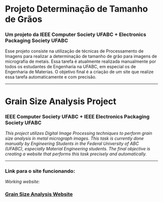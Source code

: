 # **Projeto Determinação de Tamanho de Grãos**
### Um projeto da IEEE Computer Society UFABC + Electronics Packaging Society UFABC

Esse projeto consiste na utilização de técnicas de Processamento de Imagens para realizar a determinação de tamanho de grão para imagens de micrografia de metais. Essa tarefa é atualmente realizada manualmente por todos os estudantes de Engenharia na UFABC, em especial os de Engenharia de Materias. O objetivo final é a criação de um site que realize essa tarefa automaticamente e com precisão.
___
# **Grain Size Analysis Project**
### IEEE Computer Society UFABC + IEEE Electronics Packaging Society UFABC
*This project utilizes Digital Image Processing techniques to perform grain size analysis in metal micrograph images. This task is currently done manually by Engineering Students in the Federal University of ABC (UFABC), especially Material Engineering students. The final objective is creating a website that performs this task precisely and automatically.*
___
### Link para o site funcionando:
*Working website:*
### [Grain Size Analysis Website](https://ieeecsufabc.github.io/grain/back-end/static/ "Grain Size Analysis Website")